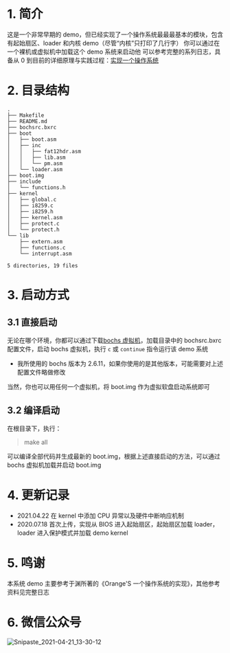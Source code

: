 # 1. 简介
这是一个非常早期的 demo，但已经实现了一个操作系统最最最基本的模块，包含有起始扇区、loader 和内核 demo（尽管“内核”只打印了几行字）
你可以通过在一个裸机或虚拟机中加载这个 demo 系统来启动他
可以参考完整的系列日志，具备从 0 到目前的详细原理与实践过程：[实现一个操作系统](https://techlog.cn/article/list/10183466)

# 2. 目录结构
```
.
├── Makefile
├── README.md
├── bochsrc.bxrc
├── boot
│   ├── boot.asm
│   ├── inc
│   │   ├── fat12hdr.asm
│   │   ├── lib.asm
│   │   └── pm.asm
│   └── loader.asm
├── boot.img
├── include
│   └── functions.h
├── kernel
│   ├── global.c
│   ├── i8259.c
│   ├── i8259.h
│   ├── kernel.asm
│   ├── protect.c
│   └── protect.h
└── lib
    ├── extern.asm
    ├── functions.c
    └── interrupt.asm

5 directories, 19 files
```

# 3. 启动方式
## 3.1 直接启动
无论在哪个环境，你都可以通过下载[bochs 虚拟机](http://bochs.sourceforge.net)，加载目录中的 bochsrc.bxrc 配置文件，启动 bochs 虚拟机，执行 `c` 或 `continue` 指令运行该 demo 系统
- 我所使用的 bochs 版本为 2.6.11，如果你使用的是其他版本，可能需要对上述配置文件略做修改

当然，你也可以用任何一个虚拟机，将 boot.img 作为虚拟软盘启动系统即可

## 3.2 编译启动
在根目录下，执行：
> make all

可以编译全部代码并生成最新的 boot.img，根据上述直接启动的方法，可以通过 bochs 虚拟机加载并启动 boot.img

# 4. 更新记录
- 2021.04.22 在 kernel 中添加 CPU 异常以及硬件中断响应机制
- 2020.07.18 首次上传，实现从 BIOS 进入起始扇区，起始扇区加载 loader，loader 进入保护模式并加载 demo kernel

# 5. 鸣谢
本系统 demo 主要参考于渊所著的《Orange'S 一个操作系统的实现》，其他参考资料见完整日志

# 6. 微信公众号
![Snipaste_2021-04-21_13-30-12](https://user-images.githubusercontent.com/5253434/115501427-c991a100-a2a5-11eb-8263-48452ff4c5f8.jpg)
